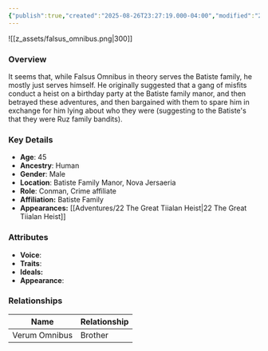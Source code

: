 ```yaml
---
{"publish":true,"created":"2025-08-26T23:27:19.000-04:00","modified":"2025-08-27T08:46:09.006-04:00","published":"2025-08-27T08:46:09.006-04:00","cssclasses":"","Age":"45","Ancestry":["Human"],"Gender":"Male","Location":"Batiste Family Manor, Nova Jersaeria","Role":"Conman, Crime affiliate","Affiliation":"Batiste Family","Appearances":["[[22 The Great Tiialan Heist]]"]}
---
```



![[z_assets/falsus_omnibus.png|300]]

### Overview
It seems that, while Falsus Omnibus in theory serves the Batiste family, he mostly just serves himself. He originally suggested that a gang of misfits conduct a heist on a birthday party at the Batiste family manor, and then betrayed these adventures, and then bargained with them to spare him in exchange for him lying about who they were (suggesting to the Batiste's that they were Ruz family bandits). 

### Key Details
- **Age**: 45
- **Ancestry**: Human
- **Gender**: Male
- **Location**: Batiste Family Manor, Nova Jersaeria
- **Role**: Conman, Crime affiliate
- **Affiliation:** Batiste Family
- **Appearances:** [[Adventures/22 The Great Tiialan Heist\|22 The Great Tiialan Heist]]

### Attributes
- **Voice**: 
- **Traits**: 
- **Ideals:** 
- **Appearance**: 

### Relationships

| Name          | Relationship |
| ------------- | ------------ |
| Verum Omnibus | Brother      |

